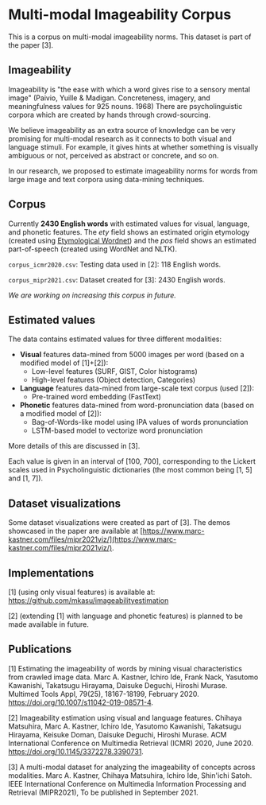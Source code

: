 # Multi-modal Imageability Corpus

This is a corpus on multi-modal imageability norms. This dataset is part of the paper [3].

## Imageability 

Imageability is "the ease with which a word gives rise to a sensory mental image" (Paivio, Yuille & Madigan. Concreteness, imagery, and meaningfulness values for 925 nouns. 1968) There are psycholinguistic corpora which are created by hands through crowd-sourcing. 

We believe imageability as an extra source of knowledge can be very promising for multi-modal research as it connects to both visual and language stimuli. For example, it gives hints at whether something is visually ambiguous or not, perceived as abstract or concrete, and so on.

In our research, we proposed to estimate imageability norms for words from large image and text corpora using data-mining techniques.

## Corpus

Currently __2430 English words__ with estimated values for visual, language, and phonetic features. The _ety_ field shows an estimated origin etymology (created using [Etymological Wordnet](http://etym.org)) and the _pos_ field shows an estimated part-of-speech (created using WordNet and NLTK).

`corpus_icmr2020.csv`: Testing data used in [2]: 118 English words.

`corpus_mipr2021.csv`: Dataset created for [3]: 2430 English words.

_We are working on increasing this corpus in future._

## Estimated values

The data contains estimated values for three different modalities:

- __Visual__ features data-mined from 5000 images per word (based on a modified model of [1]+[2]): 
	- Low-level features (SURF, GIST, Color histograms)
	- High-level features (Object detection, Categories)
- __Language__ features data-mined from large-scale text corpus (used [2]):
	- Pre-trained word embedding (FastText)
- __Phonetic__ features data-mined from word-pronunciation data (based on a modified model of [2]):
	- Bag-of-Words-like model using IPA values of words pronunciation
	- LSTM-based model to vectorize word pronunciation

More details of this are discussed in [3].

Each value is given in an interval of [100, 700], corresponding to the Lickert scales used in Psycholinguistic dictionaries (the most common being [1, 5] and [1, 7]).

## Dataset visualizations

Some dataset visualizations were created as part of [3]. The demos showcased in the paper are available at [https://www.marc-kastner.com/files/mipr2021viz/](https://www.marc-kastner.com/files/mipr2021viz/).

## Implementations

[1] (using only visual features) is available at: https://github.com/mkasu/imageabilityestimation

[2] (extending [1] with language and phonetic features) is planned to be made available in future.

## Publications

[1] Estimating the imageability of words by mining visual characteristics from crawled image data. Marc A. Kastner, Ichiro Ide, Frank Nack, Yasutomo Kawanishi, Takatsugu Hirayama, Daisuke Deguchi, Hiroshi Murase. Multimed Tools Appl, 79(25), 18167-18199, February 2020. https://doi.org/10.1007/s11042-019-08571-4.

[2] Imageability estimation using visual and language features. Chihaya Matsuhira, Marc A. Kastner, Ichiro Ide, Yasutomo Kawanishi, Takatsugu Hirayama, Keisuke Doman, Daisuke Deguchi, Hiroshi Murase. ACM International Conference on Multimedia Retrieval (ICMR) 2020, June 2020. https://doi.org/10.1145/3372278.3390731.

[3]	A multi-modal dataset for analyzing the imageability of concepts across modalities. Marc A. Kastner, Chihaya Matsuhira, Ichiro Ide, Shin'ichi Satoh. IEEE International Conference on Multimedia Information Processing and Retrieval (MIPR2021), To be published in September 2021.

